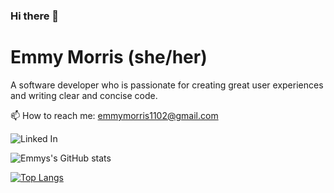 ### Hi there 👋
# Emmy Morris (she/her)
A software developer who is passionate for creating great user experiences and writing clear and concise code. 

📫 How to reach me: emmymorris1102@gmail.com

![Linked In]({https://img.shields.io/badge/LinkedIn-EmmyMorris?style=for-the-badge&logo=linkedin&logoColor=white})

![Emmys's GitHub stats](https://github-readme-stats.vercel.app/api?username=emmymorris&show_icons=true&theme=tokyonight)


[![Top Langs](https://github-readme-stats.vercel.app/api/top-langs/?username=emmymorris&theme=tokyonight&layout=compact)](https://github.com/emmymorris/github-readme-stats)
